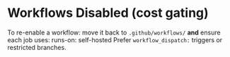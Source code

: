 # Workflows Disabled (cost gating)
To re-enable a workflow: move it back to `.github/workflows/` **and** ensure each job uses:
  runs-on: self-hosted
Prefer `workflow_dispatch:` triggers or restricted branches.
